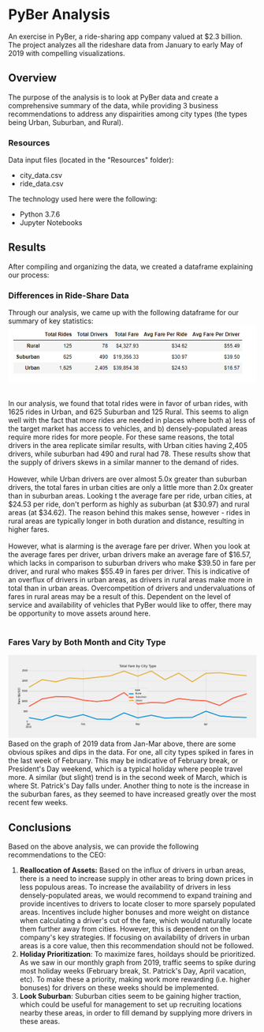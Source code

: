 # PyBer Analysis
An exercise in PyBer, a ride-sharing app company valued at $2.3 billion. The project analyzes all the rideshare data from January to early May of 2019 with compelling visualizations.


## Overview
The purpose of the analysis is to look at PyBer data and create a comprehensive summary of the data, while providing 3 business recommendations to address any dispairities among city types (the types being Urban, Suburban, and Rural).

### Resources
Data input files (located in the "Resources" folder):
- city_data.csv 
- ride_data.csv

The technology used here were the following:

- Python 3.7.6
- Jupyter Notebooks


## Results
After compiling and organizing the data, we created a dataframe explaining our process:

### Differences in Ride-Share Data
Through our analysis, we came up with the following dataframe for our summary of key statistics:
![image of Fares](analysis/summary_df.PNG)
<br><br>

In our analysis, we found that total rides were in favor of urban rides, with 1625 rides in Urban, and 625 Suburban and 125 Rural. This seems to align well with the fact that more rides are needed in places where both a) less of the target market has access to vehicles, and b) densely-populated areas require more rides for more people. For these same reasons, the total drivers in the area replicate similar results, with Urban cities having 2,405 drivers, while suburban had 490 and rural had 78. These results show that the supply of drivers skews in a similar manner to the demand of rides. <br><br>However, while Urban drivers are over almost 5.0x greater than suburban drivers, the total fares in urban cities are only a little more than 2.0x greater than in suburban areas. Looking t the average fare per ride, urban cities, at $24.53 per ride, don't perform as highly as suburban (at $30.97) and rural areas (at $34.62). The reason behind this makes sense, however - rides in rural areas are typically longer in both duration and distance, resulting in higher fares. <br> <br> However, what is alarming is the average fare per driver. When you look at the average fares per driver, urban drivers make an average fare of $16.57, which lacks in comparison to suburban drivers who make $39.50 in fare per driver, and rural who makes $55.49 in fares per driver. This is indicative of an overflux of drivers in urban areas, as drivers in rural areas make more in total than in urban areas. Overcompetition of drivers and undervaluations of fares in rural areas may be a result of this. Dependent on the level of service and availability of vehicles that PyBer would like to offer, there may be opportunity to move assets around here.<br> <br> 

### Fares Vary by Both Month and City Type
![image of Fares](analysis/PyBer_fare_summary.png)
Based on the graph of 2019 data from Jan-Mar above, there are some obvious spikes and dips in the data. For one, all city types spiked in fares in the last week of February. This may be indicative of February break, or President's Day weekend, which is a typical holiday where people travel more. A similar (but slight) trend is in the second week of March, which is where St. Patrick's Day falls under. Another thing to note is the increase in the suburban fares, as they seemed to have increased greatly over the most recent few weeks.

## Conclusions
Based on the above analysis, we can provide the following recommendations to the CEO:
1. <b>Reallocation of Assets:</b> Based on the influx of drivers in urban areas, there is a need to increase supply in other areas to bring down prices in less populous areas. To increase the availability of drivers in less densely-populated areas, we would recommend to expand training and provide incentives to drivers to locate closer to more sparsely populated areas. Incentives include higher bonuses and more weight on distance when calculating a driver's cut of the fare, which would naturally locate them further away from cities. However, this is dependent on the company's key strategies. If focusing on availability of drivers in urban areas is a core value, then this recommendation should not be followed.
2. <b>Holiday Prioritization</b>: To maximize fares, hoildays should be prioritized. As we saw in our monthly graph from 2019, traffic seems to spike during most holiday weeks (February break, St. Patrick's Day, April vacation, etc). To make these a priority, making work more rewarding (i.e. higher bonuses) for drivers on these weeks should be implemented. 
3. <b>Look Suburban</b>: Suburban cities seem to be gaining higher traction, which could be useful for management to set up recruiting locations nearby these areas, in order to fill demand by supplying more drivers in these areas. 
